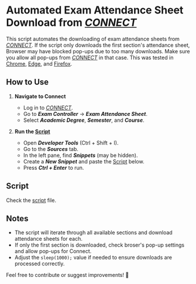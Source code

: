 # Automated Exam Attendance Sheet Download from *[CONNECT](https://connect.bracu.ac.bd/)*

This script automates the downloading of exam attendance sheets from *[CONNECT](https://connect.bracu.ac.bd/)*. If the script only downloads the first section's attendance sheet, Browser may have blocked pop-ups due to too many downloads. Make sure you allow all pop-ups from *[CONNECT](https://connect.bracu.ac.bd/)* in that case. This was tested in [Chrome](https://www.google.com/chrome/), [Edge](https://www.microsoft.com/en-us/edge?form=MA13FJ), and [Firefox](https://www.mozilla.org/en-US/firefox/).

## How to Use

1. **Navigate to Connect**  
   - Log in to *[CONNECT](https://connect.bracu.ac.bd/)*.
   - Go to ***Exam Controller*** -> ***Exam Attendance Sheet***.
   - Select ***Academic Degree***, ***Semester***, and ***Course***.

2. **Run the [Script](#script)**  
   - Open ***Developer Tools*** (Ctrl + Shift + I).
   - Go to the ***Sources*** tab.
   - In the left pane, find ***Snippets*** (may be hidden).
   - Create a ***New Snippet*** and paste the [Script](#script)
 below.
   - Press ***Ctrl + Enter*** to run.

## Script
Check the [script](main.js) file.

## Notes
- The script will iterate through all available sections and download attendance sheets for each.
- If only the first section is downloaded, check broser's pop-up settings and allow pop-ups for Connect.
- Adjust the `sleep(1000);` value if needed to ensure downloads are processed correctly.

Feel free to contribute or suggest improvements! 🚀
